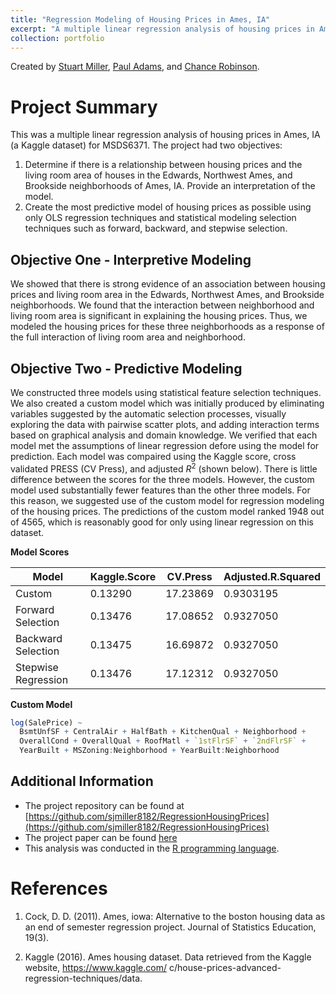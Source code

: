 ```yaml
---
title: "Regression Modeling of Housing Prices in Ames, IA"
excerpt: "A multiple linear regression analysis of housing prices in Ames, IA.<br/><img src='/images/ames_ia_housesbanner.png'>"
collection: portfolio
---
```


Created by [Stuart Miller](https://github.com/sjmiller8182), 
[Paul Adams](https://github.com/PaulAdams4361), and 
[Chance Robinson](https://github.com/RobinsonCW).

# Project Summary

This was a multiple linear regression analysis of housing prices in Ames, IA (a Kaggle dataset)
for MSDS6371.
The project had two objectives: 

1. Determine if there is a relationship between housing prices and
 the living room area of houses in the Edwards, Northwest Ames, and
 Brookside neighborhoods of Ames, IA.
 Provide an interpretation of the model.
2. Create the most predictive model of housing prices as possible using only OLS regression techniques and
 statistical modeling selection techniques such as forward, backward, and stepwise selection.

## Objective One - Interpretive Modeling

We showed that there is strong evidence of an association between housing prices and
 living room area in the Edwards, Northwest Ames, and Brookside neighborhoods.
We found that the interaction between neighborhood and living room area is significant in explaining the housing prices.
Thus, we modeled the housing prices for these three neighborhoods as a response of the full interaction of living room area and neighborhood.

## Objective Two - Predictive Modeling

We constructed three models using statistical feature selection techniques.
We also created a custom model which was initially produced by eliminating variables suggested by the automatic selection processes,
 visually exploring the data with pairwise scatter plots,
 and adding interaction terms based on graphical analysis and domain knowledge.
We verified that each model met the assumptions of linear regression defore using the model for prediction.
Each model was compaired using the Kaggle score, cross validated PRESS (CV Press),
 and adjusted $R^2$ (shown below).
There is little difference between the scores for the three models.
However, the custom model used substantially fewer features than the other three models.
For this reason, we suggested use of the custom model for regression modeling of the housing prices.
The predictions of the custom model ranked 1948 out of 4565,
 which is reasonably good for only using linear regression on this dataset.

**Model Scores**

| Model | Kaggle.Score | CV.Press | Adjusted.R.Squared |
|-------|--------------|----------|-------------------|
| Custom | 0.13290 | 17.23869 | 0.9303195 |
| Forward Selection | 0.13476 | 17.08652 | 0.9327050 | 
| Backward Selection | 0.13475 | 16.69872 | 0.9327050 | 
| Stepwise Regression | 0.13476 | 17.12312 | 0.9327050 | 

**Custom Model**

```R
log(SalePrice) ~
  BsmtUnfSF + CentralAir + HalfBath + KitchenQual + Neighborhood +
  OverallCond + OverallQual + RoofMatl + `1stFlrSF` + `2ndFlrSF` +
  YearBuilt + MSZoning:Neighborhood + YearBuilt:Neighborhood
```

## Additional Information

* The project repository can be found at [https://github.com/sjmiller8182/RegressionHousingPrices](https://github.com/sjmiller8182/RegressionHousingPrices)
* The project paper can be found [here](https://github.com/sjmiller8182/RegressionHousingPrices/blob/master/analysis/HousePriceRegressionAnalysis.pdf)
* This analysis was conducted in the [R programming language](https://www.r-project.org/about.html).


# References

1. Cock, D. D. (2011). Ames, iowa: Alternative to the boston housing data as an end of semester regression
project. Journal of Statistics Education, 19(3).

2. Kaggle (2016). Ames housing dataset. Data retrieved from the Kaggle website, https://www.kaggle.com/
c/house-prices-advanced-regression-techniques/data.
